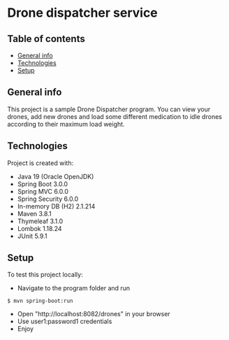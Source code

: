 # Drone dispatcher service

## Table of contents
* [General info](#general-info)
* [Technologies](#technologies)
* [Setup](#setup)

## General info
This project is a sample Drone Dispatcher program.
You can view your drones, add new drones and load some different medication to idle drones according to their maximum 
load 
weight.

## Technologies
Project is created with:
* Java 19 (Oracle OpenJDK)
* Spring Boot 3.0.0
* Spring MVC 6.0.0
* Spring Security 6.0.0
* In-memory DB (H2) 2.1.214
* Maven 3.8.1
* Thymeleaf 3.1.0
* Lombok 1.18.24
* JUnit 5.9.1

## Setup
To test this project locally:
* Navigate to the program folder and run
```
$ mvn spring-boot:run

```
* Open "http://localhost:8082/drones" in your browser
* Use user1:password1 credentials
* Enjoy
